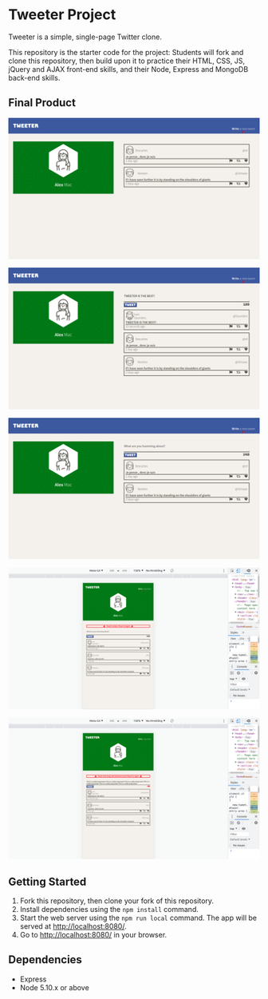 # Tweeter Project

Tweeter is a simple, single-page Twitter clone.

This repository is the starter code for the project: Students will fork and clone this repository, then build upon it to practice their HTML, CSS, JS, jQuery and AJAX front-end skills, and their Node, Express and MongoDB back-end skills.

## Final Product 

!["Screenshot of full screen landing page"](https://github.com/alexthemac/tweeter/blob/master/docs/fullScreenLandingPage.png)

![Screenshot of full screen landing page tweet submitted](https://github.com/alexthemac/tweeter/blob/master/docs/fullScreenNewTweetSubmitted.png)

![Screenshot of full screen landing page write new tweet](https://github.com/alexthemac/tweeter/blob/master/docs/fullScreenWriteNewTweet.png)

![Screenshot of mobile landing page with empty tweet error](https://github.com/alexthemac/tweeter/blob/master/docs/mobileError1.png)

![Screenshot of mobile landing page with tweet too long error](https://github.com/alexthemac/tweeter/blob/master/docs/mobileError2.png)

## Getting Started

1. Fork this repository, then clone your fork of this repository.
2. Install dependencies using the `npm install` command.
3. Start the web server using the `npm run local` command. The app will be served at <http://localhost:8080/>.
4. Go to <http://localhost:8080/> in your browser.

## Dependencies

- Express
- Node 5.10.x or above
